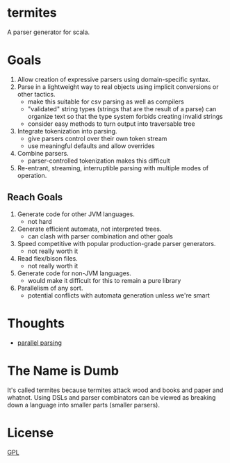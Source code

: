 termites
========

A parser generator for scala.

# Goals

1. Allow creation of expressive parsers using domain-specific syntax.
2. Parse in a lightweight way to real objects using implicit conversions or other tactics.
    - make this suitable for csv parsing as well as compilers
    - "validated" string types (strings that are the result of a parse) can organize text so that the type system forbids creating invalid strings
    - consider easy methods to turn output into traversable tree
3. Integrate tokenization into parsing.
    - give parsers control over their own token stream
    - use meaningful defaults and allow overrides
4. Combine parsers.
    - parser-controlled tokenization makes this difficult
5. Re-entrant, streaming, interruptible parsing with multiple modes of operation.

## Reach Goals

1. Generate code for other JVM languages.
    - not hard
2. Generate efficient automata, not interpreted trees.
    - can clash with parser combination and other goals
3. Speed competitive with popular production-grade parser generators.
    - not really worth it
4. Read flex/bison files.
    - not really worth it
5. Generate code for non-JVM languages.
    - would make it difficult for this to remain a pure library
6. Parallelism of any sort.
    - potential conflicts with automata generation unless we're smart

# Thoughts

- [parallel parsing](http://people.eecs.berkeley.edu/~kubitron/courses/cs252-S09/projects/reports/project5_report_ver2.pdf)

# The Name is Dumb

It's called termites because termites attack wood and books and paper and whatnot. Using DSLs and parser combinators can be viewed as breaking down a language into smaller parts (smaller parsers).

# License

[GPL](GPL.md)
